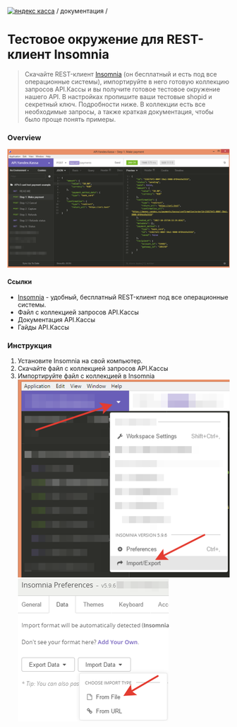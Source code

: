 [![яндекс касса](/i/yakassalogo.png "Яндекс Касса")](https://kassa.yandex.ru) / документация /

Тестовое окружение для REST-клиент Insomnia
===========================================

> Скачайте REST-клиент [Insomnia](https://insomnia.rest/) (он бесплатный и есть под все операционные системы), импортируйте в него готовую коллекцию запросов API.Кассы и вы получите готовое тестовое окружение нашего API. В настройках пропишите ваши тестовые shopid и секретный ключ. Подробности ниже. В коллекции есть все необходимые запросы, а также краткая документация, чтобы было проще понять примеры.

### Overview

![пример тестового окружения для тестирования API.Яндекс.Кассы в REST клиенте Insomnia](/checkout-api/sample/rest/insomnia/api.yandex.checkout.insomnia-sample.png "пример тестового окружения для тестирования API.Яндекс.Кассы в REST клиенте Insomnia")

#### Ссылки
* [Insomnia](https://insomnia.rest/) - удобный, бесплатный REST-клиент под все операционные системы.
* Файл с коллекцией запросов API.Кассы
* Документация API.Кассы
* Гайды API.Кассы

### Инструкция

1. Установите Insomnia на свой компьютер. 
2. Скачайте файл с коллекцией запросов API.Кассы
3. Импортируйте файл с коллекцией в Insomnia  
![Insomnia import step1](/checkout-api/sample/rest/insomnia/insomnia-import-step1.png "Insomnia import step1")  
![Insomnia import step2](/checkout-api/sample/rest/insomnia/insomnia-import-step2.png "Insomnia import step2")
